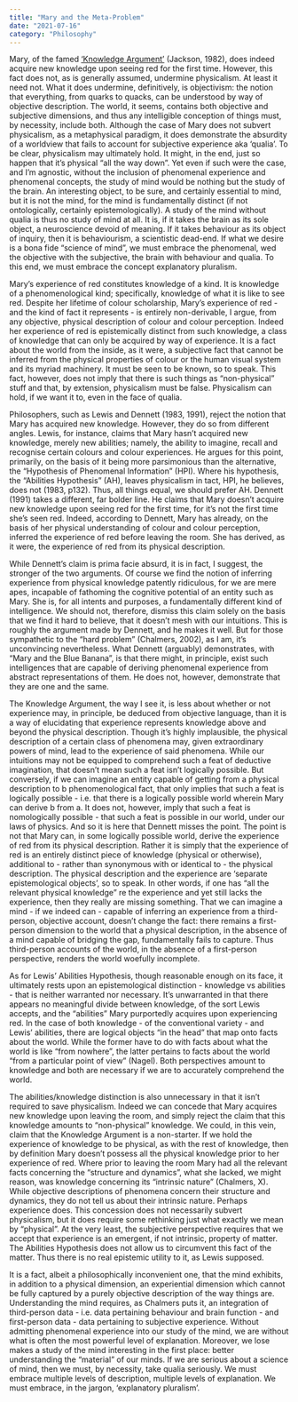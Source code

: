 ```yaml
---
title: "Mary and the Meta-Problem"
date: "2021-07-16"
category: "Philosophy"
---
```


Mary, of the famed <a href="https://plato.stanford.edu/entries/qualia-knowledge/">‘Knowledge Argument’</a> (Jackson, 1982), does indeed acquire new knowledge upon seeing red for the first time. However, this fact does not, as is generally assumed, undermine physicalism. At least it need not. What it does undermine, definitively, is objectivism: the notion that everything, from quarks to quacks, can be understood by way of objective description. The world, it seems, contains both objective and subjective dimensions, and thus any intelligible conception of things must, by necessity, include both. Although the case of Mary does not subvert physicalism, as a metaphysical paradigm, it does demonstrate the absurdity of a worldview that fails to account for subjective experience aka ‘qualia’. To be clear, physicalism may ultimately hold. It might, in the end, just so happen that it’s physical “all the way down”. Yet even if such were the case, and I’m agnostic, without the inclusion of phenomenal experience and phenomenal concepts, the study of mind would be nothing but the study of the brain. An interesting object, to be sure, and certainly essential to mind, but it is not the mind, for the mind is fundamentally distinct (if not ontologically, certainly epistemologically). A study of the mind without qualia is thus no study of mind at all. It is, if it takes the brain as its sole object, a neuroscience devoid of meaning. If it takes behaviour as its object of inquiry, then it is behaviourism, a scientistic dead-end. If what we desire is a bona fide “science of mind”, we must embrace the phenomenal, wed the objective with the subjective, the brain with behaviour and qualia. To this end, we must embrace the concept explanatory pluralism.

Mary’s experience of red constitutes knowledge of a kind. It is knowledge of a phenomenological kind; specifically, knowledge of what it is like to see red. Despite her lifetime of colour scholarship, Mary’s experience of red - and the kind of fact it represents - is entirely non-derivable, I argue, from any objective, physical description of colour and colour perception. Indeed her experience of red is epistemically distinct from such knowledge, a class of knowledge that can only be acquired by way of experience. It is a fact about the world from the inside, as it were, a subjective fact that cannot be inferred from the physical properties of colour or the human visual system and its myriad machinery. It must be seen to be known, so to speak. This fact, however, does not imply that there is such things as “non-physical” stuff and that, by extension, physicalism must be false. Physicalism can hold, if we want it to, even in the face of qualia.

Philosophers, such as Lewis and Dennett (1983, 1991), reject the notion that Mary has acquired new knowledge. However, they do so from different angles. Lewis, for instance, claims that Mary hasn’t acquired new knowledge, merely new abilities; namely, the ability to imagine, recall and recognise certain colours and colour experiences. He argues for this point, primarily, on the basis of it being more parsimonious than the alternative, the “Hypothesis of Phenomenal Information” (HPI). Where his hypothesis, the “Abilities Hypothesis” (AH), leaves physicalism in tact, HPI, he believes, does not (1983, p132). Thus, all things equal, we should prefer AH. Dennett (1991) takes a different, far bolder line. He claims that Mary doesn’t acquire new knowledge upon seeing red for the first time, for it’s not the first time she’s seen red. Indeed, according to Dennett, Mary has already, on the basis of her physical understanding of colour and colour perception, inferred the experience of red before leaving the room. She has derived, as it were, the experience of red from its physical description.

While Dennett’s claim is prima facie absurd, it is in fact, I suggest, the stronger of the two arguments. Of course we find the notion of inferring experience from physical knowledge patently ridiculous, for we are mere apes, incapable of fathoming the cognitive potential of an entity such as Mary. She is, for all intents and purposes, a fundamentally different kind of intelligence. We should not, therefore, dismiss this claim solely on the basis that we find it hard to believe, that it doesn’t mesh with our intuitions. This is roughly the argument made by Dennett, and he makes it well. But for those sympathetic to the “hard problem” (Chalmers, 2002), as I am, it’s unconvincing nevertheless. What Dennett (arguably) demonstrates, with “Mary and the Blue Banana”, is that there might, in principle, exist such intelligences that are capable of deriving phenomenal experience from abstract representations of them. He does not, however, demonstrate that they are one and the same.

The Knowledge Argument, the way I see it, is less about whether or not experience may, in principle, be deduced from objective language, than it is a way of elucidating that experience represents knowledge above and beyond the physical description. Though it’s highly implausible, the physical description of a certain class of phenomena may, given extraordinary powers of mind, lead to the experience of said phenomena. While our intuitions may not be equipped to comprehend such a feat of deductive imagination, that doesn’t mean such a feat isn’t logically possible. But conversely, if we can imagine an entity capable of getting from a physical description to b phenomenological fact, that only implies that such a feat is logically possible - i.e. that there is a logically possible world wherein Mary can derive b from a. It does not, however, imply that such a feat is nomologically possible - that such a feat is possible in our world, under our laws of physics. And so it is here that Dennett misses the point. The point is not that Mary can, in some logically possible world, derive the experience of red from its physical description. Rather it is simply that the experience of red is an entirely distinct piece of knowledge (physical or otherwise), additional to - rather than synonymous with or identical to - the physical description. The physical description and the experience are ‘separate epistemological objects’, so to speak. In other words, if one has “all the relevant physical knowledge” re the experience and yet still lacks the experience, then they really are missing something. That we can imagine a mind - if we indeed can - capable of inferring an experience from a third-person, objective account, doesn’t change the fact: there remains a first-person dimension to the world that a physical description, in the absence of a mind capable of bridging the gap, fundamentally fails to capture. Thus third-person accounts of the world, in the absence of a first-person perspective, renders the world woefully incomplete.

As for Lewis’ Abilities Hypothesis, though reasonable enough on its face, it ultimately rests upon an epistemological distinction - knowledge vs abilities - that is neither warranted nor necessary. It’s unwarranted in that there appears no meaningful divide between knowledge, of the sort Lewis accepts, and the “abilities” Mary purportedly acquires upon experiencing red. In the case of both knowledge - of the conventional variety - and Lewis’ abilities, there are logical objects “in the head” that map onto facts about the world. While the former have to do with facts about what the world is like “from nowhere”, the latter pertains to facts about the world “from a particular point of view” (Nagel). Both perspectives amount to knowledge and both are necessary if we are to accurately comprehend the world.

The abilities/knowledge distinction is also unnecessary in that it isn’t required to save physicalism. Indeed we can concede that Mary acquires new knowledge upon leaving the room, and simply reject the claim that this knowledge amounts to “non-physical” knowledge. We could, in this vein, claim that the Knowledge Argument is a non-starter. If we hold the experience of knowledge to be physical, as with the rest of knowledge, then by definition Mary doesn’t possess all the physical knowledge prior to her experience of red. Where prior to leaving the room Mary had all the relevant facts concerning the “structure and dynamics”, what she lacked, we might reason, was knowledge concerning its “intrinsic nature” (Chalmers, X). While objective descriptions of phenomena concern their structure and dynamics, they do not tell us about their intrinsic nature. Perhaps experience does. This concession does not necessarily subvert physicalism, but it does require some rethinking just what exactly we mean by “physical”. At the very least, the subjective perspective requires that we accept that experience is an emergent, if not intrinsic, property of matter. The Abilities Hypothesis does not allow us to circumvent this fact of the matter. Thus there is no real epistemic utility to it, as Lewis supposed.

It is a fact, albeit a philosophically inconvenient one, that the mind exhibits, in addition to a physical dimension, an experiential dimension which cannot be fully captured by a purely objective description of the way things are. Understanding the mind requires, as Chalmers puts it, an integration of third-person data - i.e. data pertaining behaviour and brain function - and first-person data - data pertaining to subjective experience. Without admitting phenomenal experience into our study of the mind, we are without what is often the most powerful level of explanation. Moreover, we lose makes a study of the mind interesting in the first place: better understanding the “material” of our minds. If we are serious about a science of mind, then we must, by necessity, take qualia seriously. We must embrace multiple levels of description, multiple levels of explanation. We must embrace, in the jargon, ‘explanatory pluralism’.

